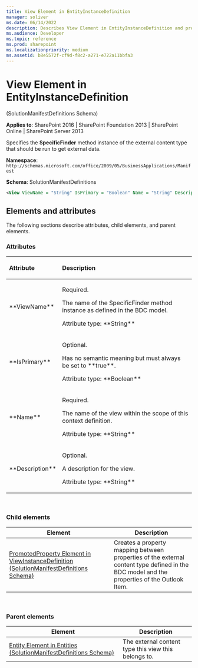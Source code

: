 ```yaml
---
title: View Element in EntityInstanceDefinition
manager: soliver
ms.date: 06/14/2022
description: Describes View Element in EntityInstanceDefinition and provides information on elements and attributes.
ms.audience: Developer
ms.topic: reference
ms.prod: sharepoint
ms.localizationpriority: medium
ms.assetid: b8e5572f-cf9d-f8c2-a271-e722a11bbfa3
---
```


# View Element in EntityInstanceDefinition 

(SolutionManifestDefinitions Schema)

**Applies to**: SharePoint 2016 | SharePoint Foundation 2013 | SharePoint Online | SharePoint Server 2013

Specifies the **SpecificFinder** method instance of the external content type that should be run to get external data.

**Namespace**: `http://schemas.microsoft.com/office/2009/05/BusinessApplications/Manifest`

**Schema**: SolutionManifestDefinitions

```XML
<View ViewName = "String" IsPrimary = "Boolean" Name = "String" Description = "String"> </View>
```

## Elements and attributes

The following sections describe attributes, child elements, and parent elements.

### Attributes

<table>
<colgroup>
<col width="20%" />
<col width="80%" />
</colgroup>
<thead>
<tr class="header">
<th align="left"><p>Attribute</p></th>
<th align="left"><p>Description</p></th>
</tr>
</thead>
<tbody>
<tr class="odd">
<td align="left"><p>**ViewName**</p></td>
<td align="left"><p>Required.</p>
<p>The name of the SpecificFinder method instance as defined in the BDC model.</p>
<p>Attribute type: **String**</p></td>
</tr>
<tr class="even">
<td align="left"><p>**IsPrimary**</p></td>
<td align="left"><p>Optional.</p>
<p>Has no semantic meaning but must always be set to **true**.</p>
<p>Attribute type: **Boolean**</p></td>
</tr>
<tr class="odd">
<td align="left"><p>**Name**</p></td>
<td align="left"><p>Required.</p>
<p>The name of the view within the scope of this context definition.</p>
<p>Attribute type: **String**</p></td>
</tr>
<tr class="even">
<td align="left"><p>**Description**</p></td>
<td align="left"><p>Optional.</p>
<p>A description for the view.</p>
<p>Attribute type: **String**</p></td>
</tr>
</tbody>
</table>

<br/>

### Child elements

| Element | Description |
| --- | --- |
| [PromotedProperty Element in ViewInstanceDefinition (SolutionManifestDefinitions Schema)](promotedproperty-element-in-viewinstancedefinition-solutionmanifestdefinitions-s.md) | Creates a property mapping between properties of the external content type defined in the BDC model and the properties of the Outlook Item. |

<br/>

### Parent elements

| Element | Description |
| --- | --- |
| [Entity Element in Entities (SolutionManifestDefinitions Schema)](entity-element-in-entities-solutionmanifestdefinitions-schema.md) | The external content type this view this belongs to. |

<br/>

<br/>








